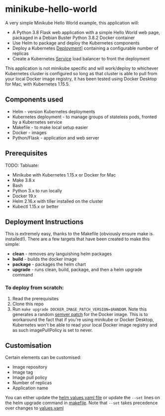 # minikube-hello-world
A very simple Minikube Hello World example, this application will:
* A Python 3.8 Flask web application with a simple Hello World web page, packaged in a Debian Buster Python 3.8.2 Docker container
* Use Helm to package and deploy the Kubernetes components
* Deploy a Kubernetes [Deployment](https://kubernetes.io/docs/concepts/workloads/controllers/deployment/)] containing a configurable number of replicas
* Create a Kubernetes [Service](https://kubernetes.io/docs/concepts/services-networking/service/) load balancer to front the deployment

This application is not minikube specific and will work/deploy to whichever Kubernetes cluster is configured so long as that cluster is able to pull from your local Docker image registry, it has been tested using Docker Desktop for Mac, with Kubernetes 1.15.5.

## Components used
* Helm - version Kubernetes deployments
* Kubernetes deployment  - to manage groups of stateless pods, fronted by a Kubernetes service
* Makefile - to make local setup easier
* Docker - images
* Python/Flask - application and web server

## Prerequisites
TODO: Tabluate:
* Minikube with Kubernetes 1.15.x or Docker for Mac
* Make 3.8.x
* Bash
* Python 3.x to run locally
* Docker 19.x
* Helm 2.16.x with tiller installed on the cluster
* Kubectl 1.15.x or better

## Deployment Instructions
This is extremely easy, thanks to the Makefile (obviously ensure make is installed!).  There are a few targets that have been created to make this simple:
* **clean** - removes any languishing helm packages
* **build** - builds the docker image
* **package** - packages the helm chart
* **upgrade** - runs clean, build, package, and then a helm upgrade command

### To deploy from scratch:
1. Read the prerequisites
2. Clone this repo
3. Run `make upgrade DOCKER_IMAGE_PATCH_VERSION=$RANDOM`.  Note this generates a random [semver patch](https://semver.org) for the Docker image.  This is to workaround the fact that if you're using minikube or Docker Desktop, Kubernetes won't be able to read your local Docker image registry and as such imagePullPolicy is set to never.

## Customisation
Certain elements can be customised:
* Image repository
* Image tag
* Image pull policy
* Number of replicas
* Application name

You can either update the [helm values.yaml file](minikube-hello-world/values.yaml) or update the `--set` lines on the helm upgrade command in [makefile](Makefile).  Note that `--set` takes precedence over changes to [values.yaml](minikube-hello-world/values.yaml)

